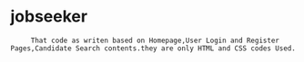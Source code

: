 # jobseeker

         That code as writen based on Homepage,User Login and Register Pages,Candidate Search contents.they are only HTML and CSS codes Used.
